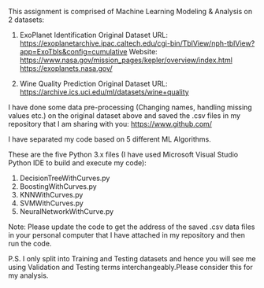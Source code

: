 This assignment is comprised of Machine Learning Modeling & Analysis on 2 datasets:

1. ExoPlanet Identification
Original Dataset URL: https://exoplanetarchive.ipac.caltech.edu/cgi-bin/TblView/nph-tblView?app=ExoTbls&config=cumulative
Website: 
https://www.nasa.gov/mission_pages/kepler/overview/index.html
https://exoplanets.nasa.gov/

2. Wine Quality Prediction
Original Dataset URL: https://archive.ics.uci.edu/ml/datasets/wine+quality

I have done some data pre-processing (Changing names, handling missing values etc.) on the original dataset above
and saved the .csv files in my repository that I am sharing with you:
https://www.github.com/

I have separated my code based on 5 different ML Algorithms.

These are the five Python 3.x files (I have used Microsoft Visual Studio Python IDE to build and execute my code):

1. DecisionTreeWithCurves.py
2. BoostingWithCurves.py
3. KNNWithCurves.py
4. SVMWithCurves.py
5. NeuralNetworkWithCurve.py


Note: Please update the code to get the address of the saved .csv data files in your personal computer that I have attached in my repository 
and then run the code.

P.S. I only split into Training and Testing datasets and hence you will see me using Validation and Testing terms interchangeably.Please consider this for my analysis.

